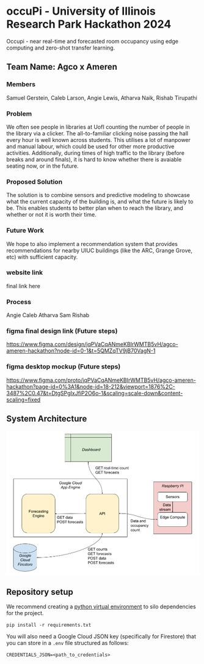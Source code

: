 # occuPi - University of Illinois Research Park Hackathon 2024

Occupi - near real-time and forecasted room occupancy using edge computing and zero-shot transfer learning.

## Team Name: Agco x Ameren

### Members

Samuel Gerstein, Caleb Larson, Angie Lewis, Atharva Naik, Rishab Tirupathi

### Problem

We often see people in libraries at UofI counting the number of people in the library via a clicker. The all-to-familiar clicking noise passing the hall every hour is well known across students. This utilises a lot of manpower and manual labour, which could be used for other more productive activities. Additionally, during times of high traffic to the library (before breaks and around finals), it is hard to know whether there is avaiable seating now, or in the future.

### Proposed Solution

The solution is to combine sensors and predictive modeling to showcase what the current capacity of the building is, and what the future is likely to be. This enables students to better plan when to reach the library, and whether or not it is worth their time.

### Future Work

 We hope to also implement a recommendation system that provides recommendations for nearby UIUC buildings (like the ARC, Grange Grove, etc) with sufficient capacity. 

### website link

 final link here  
 ### Process 
Angie 
Caleb 
Atharva 
Sam 
Rishab

### figma final design link (Future steps)
https://www.figma.com/design/jqPVaCqANmeKBIrWMTB5vH/agco-ameren-hackathon?node-id=0-1&t=5QMZqTV9jB70VagN-1
### figma desktop mockup (Future steps)
https://www.figma.com/proto/jqPVaCqANmeKBIrWMTB5vH/agco-ameren-hackathon?page-id=0%3A1&node-id=18-212&viewport=1876%2C-3487%2C0.47&t=DtgSPgIxJfiP2O6o-1&scaling=scale-down&content-scaling=fixed

## System Architecture

![UML](/assets/uml.png)

## Repository setup

We recommend creating a [python virtual environment](https://docs.python.org/3/tutorial/venv.html) to silo dependencies for the project.

```
pip install -r requirements.txt
```

You will also need a Google Cloud JSON key (specifically for Firestore) that you
can store in a `.env` file structured as follows:

```
CREDENTIALS_JSON=<path_to_credentials>
```

